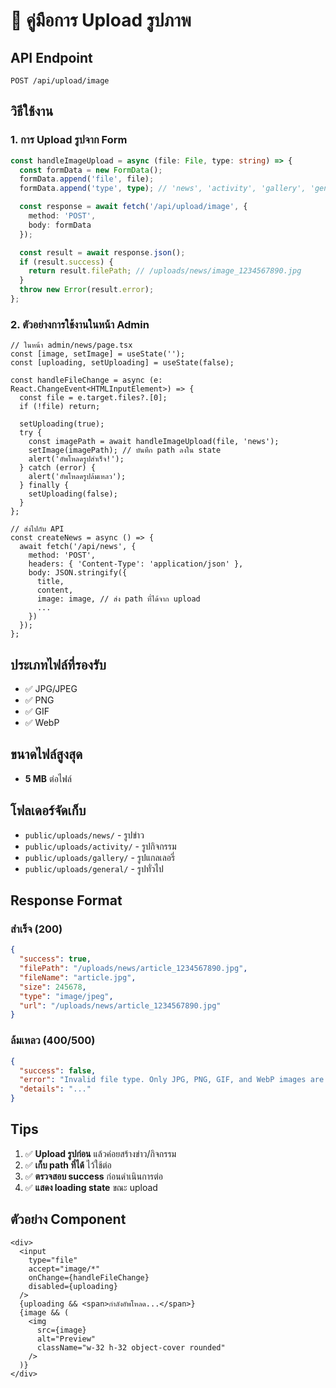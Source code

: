 # 📸 คู่มือการ Upload รูปภาพ

## API Endpoint
`POST /api/upload/image`

## วิธีใช้งาน

### 1. การ Upload รูปจาก Form

```typescript
const handleImageUpload = async (file: File, type: string) => {
  const formData = new FormData();
  formData.append('file', file);
  formData.append('type', type); // 'news', 'activity', 'gallery', 'general'

  const response = await fetch('/api/upload/image', {
    method: 'POST',
    body: formData
  });

  const result = await response.json();
  if (result.success) {
    return result.filePath; // /uploads/news/image_1234567890.jpg
  }
  throw new Error(result.error);
};
```

### 2. ตัวอย่างการใช้งานในหน้า Admin

```tsx
// ในหน้า admin/news/page.tsx
const [image, setImage] = useState('');
const [uploading, setUploading] = useState(false);

const handleFileChange = async (e: React.ChangeEvent<HTMLInputElement>) => {
  const file = e.target.files?.[0];
  if (!file) return;

  setUploading(true);
  try {
    const imagePath = await handleImageUpload(file, 'news');
    setImage(imagePath); // บันทึก path ลงใน state
    alert('อัพโหลดรูปสำเร็จ!');
  } catch (error) {
    alert('อัพโหลดรูปล้มเหลว');
  } finally {
    setUploading(false);
  }
};

// ส่งไปกับ API
const createNews = async () => {
  await fetch('/api/news', {
    method: 'POST',
    headers: { 'Content-Type': 'application/json' },
    body: JSON.stringify({
      title,
      content,
      image: image, // ส่ง path ที่ได้จาก upload
      ...
    })
  });
};
```

## ประเภทไฟล์ที่รองรับ
- ✅ JPG/JPEG
- ✅ PNG
- ✅ GIF
- ✅ WebP

## ขนาดไฟล์สูงสุด
- **5 MB** ต่อไฟล์

## โฟลเดอร์จัดเก็บ
- `public/uploads/news/` - รูปข่าว
- `public/uploads/activity/` - รูปกิจกรรม
- `public/uploads/gallery/` - รูปแกลเลอรี่
- `public/uploads/general/` - รูปทั่วไป

## Response Format

### สำเร็จ (200)
```json
{
  "success": true,
  "filePath": "/uploads/news/article_1234567890.jpg",
  "fileName": "article.jpg",
  "size": 245678,
  "type": "image/jpeg",
  "url": "/uploads/news/article_1234567890.jpg"
}
```

### ล้มเหลว (400/500)
```json
{
  "success": false,
  "error": "Invalid file type. Only JPG, PNG, GIF, and WebP images are allowed.",
  "details": "..."
}
```

## Tips
1. ✅ **Upload รูปก่อน** แล้วค่อยสร้างข่าว/กิจกรรม
2. ✅ **เก็บ path ที่ได้** ไว้ใช้ต่อ
3. ✅ **ตรวจสอบ success** ก่อนดำเนินการต่อ
4. ✅ **แสดง loading state** ขณะ upload

## ตัวอย่าง Component

```tsx
<div>
  <input
    type="file"
    accept="image/*"
    onChange={handleFileChange}
    disabled={uploading}
  />
  {uploading && <span>กำลังอัพโหลด...</span>}
  {image && (
    <img 
      src={image} 
      alt="Preview" 
      className="w-32 h-32 object-cover rounded"
    />
  )}
</div>
```

